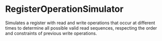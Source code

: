 # RegisterOperationSimulator
Simulates a register with read and write operations that occur at different times to determine all possible valid read sequences, respecting the order and constraints of previous write operations.
